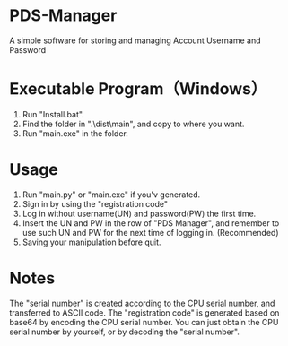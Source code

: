 # PDS-Manager
A simple software for storing and managing Account Username and Password
# Executable Program（Windows）
1. Run "Install.bat".
2. Find the folder in ".\dist\main", and copy to where you want.
3. Run "main.exe" in the folder.
# Usage
1. Run "main.py" or "main.exe" if you'v generated.
2. Sign in by using the "registration code"
3. Log in without username(UN) and password(PW) the first time.
4. Insert the UN and PW in the row of "PDS Manager", and remember to use such UN and PW for the next time of logging in. (Recommended)
5. Saving your manipulation before quit.
# Notes
The "serial number" is created according to the CPU serial number, and transferred to ASCII code.
The "registration code" is generated based on base64 by encoding the CPU serial number.
You can just obtain the CPU serial number by yourself, or by decoding the "serial number". 
